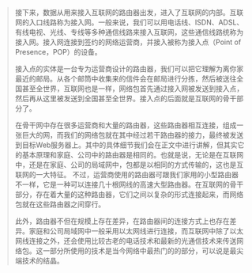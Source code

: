 > 接下来，数据从用来接入互联网的路由器出发，进入了互联网的内部。互联网的入口线路称为接入网。一般来说，我们可以用电话线、ISDN、ADSL、有线电视、光线、专线等多种通信线路来接入互联网，这些通信线路统称为接入网。接入网连接到签约的网络运营商，并接入被称为接入点（Point of Presence，POP）的设备。
>
> 接入点的实体是一台专为运营商设计的路由器，我们可以把它理解为离你家最近的邮局。从各个邮筒中收集来的信件会在邮局进行分拣，然后被送往全国甚至全世界，互联网也是一样，网络包首先通过接入网被发送到接入点，然后再从这里被发送到全国甚至全世界。接入点的后面就是互联网的骨干部分了。
>
> 在骨干网中存在很多运营商和大量的路由器，这些路由器相互连接，组成一张巨大的网，而我们的网络包就在其中经过若干路由器的接力，最终被发送到目标Web服务器上。其中的具体细节我们会在正文中进行讲解，但其实它的基本原理和家庭、公司中的路由器是相同的。也就是说，无论是在互联网中，还是在家庭、公司的局域网中，包都是以相同的方式传输的，这也是互联网的一大特征。
> 不过，运营商使用的路由器可跟我们家用的小型路由器不一样，它是一种可以连接几十根网线的高速大型路由器。在互联网的骨干部分，存在着大量的这种路由器，它们之间以复杂的形式连接起来，而网络包就在这些路由器之间穿行。
>
> 此外，路由器不但在规模上存在差异，在路由器间的连接方式上也存在差异。家庭和公司局域网中一般采用以太网线进行连接，而互联网中除了以太网线连接之外，还会使用比较古老的电话技术和最新的光通信技术来传送网络包。这一部分所使用的技术是当今网络中最热门的的部分，可以说是最尖端技术的结晶。
